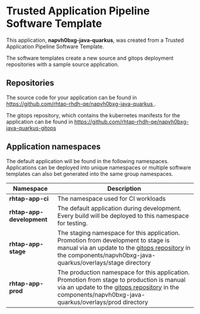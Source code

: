 # Trusted Application Pipeline Software Template

This application, **napvh0bxg-java-quarkus**, was created from a Trusted Application Pipeline Software Template.

The software templates create a new source and gitops deployment repositories with a sample source application. 

## Repositories

The source code for your application can be found in [https://github.com/rhtap-rhdh-qe/napvh0bxg-java-quarkus ](https://github.com/rhtap-rhdh-qe/napvh0bxg-java-quarkus ).
 
The gitops repository, which contains the kubernetes manifests for the application can be found in 
[https://github.com/rhtap-rhdh-qe/napvh0bxg-java-quarkus-gitops ](https://github.com/rhtap-rhdh-qe/napvh0bxg-java-quarkus-gitops ) 

## Application namespaces 

The default application will be found in the following namespaces. Applications can be deployed into unique namespaces or multiple software templates can also bet generated into the same group namespaces.  

|  Namespace   |  Description   |  
| -------- | -------- |
| **rhtap-app-ci** | The namespace used for CI workloads |
| **rhtap-app-development** | The default application during development. Every build will be deployed to this namespace for testing. |
| **rhtap-app-stage** | The staging namespace for this application. Promotion from development to stage is manual via an update to the [gitops repository](https://github.com/rhtap-rhdh-qe/napvh0bxg-java-quarkus-gitops ) in the components/napvh0bxg-java-quarkus/overlays/stage directory |
| **rhtap-app-prod** | The production namespace for this application. Promotion from stage to production is manual via an update to the [gitops repository](https://github.com/rhtap-rhdh-qe/napvh0bxg-java-quarkus-gitops ) in the components/napvh0bxg-java-quarkus/overlays/prod directory |